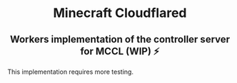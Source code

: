 <h1 align=center>
    Minecraft Cloudflared
</h1>
<h2 align=center>
    Workers implementation of the controller server for MCCL (WIP) ⚡
</h2>

This implementation requires more testing.